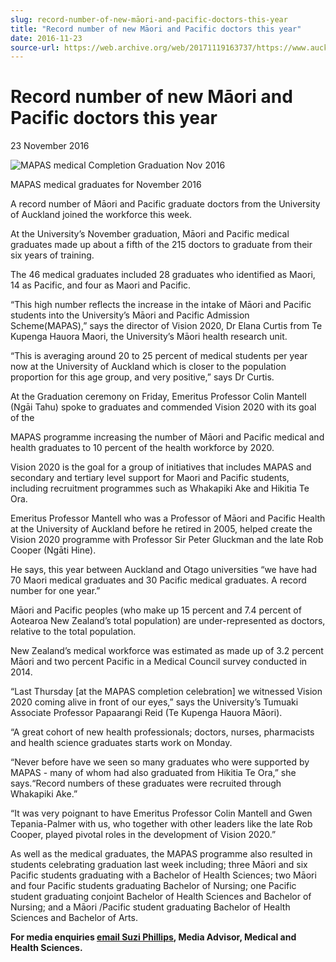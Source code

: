 ```yaml
---
slug: record-number-of-new-māori-and-pacific-doctors-this-year
title: "Record number of new Māori and Pacific doctors this year"
date: 2016-11-23
source-url: https://web.archive.org/web/20171119163737/https://www.auckland.ac.nz/en/about/news-events-and-notices/news/news-2016/11/record-number-of-new-mori-and-pacific-doctors-this-year.html
---
```

Record number of new Māori and Pacific doctors this year
========================================================

23 November 2016

![MAPAS medical Completion Graduation Nov 2016](https://www.auckland.ac.nz/en/about/news-events-and-notices/news/news-2016/11/record-number-of-new-mori-and-pacific-doctors-this-year/_jcr_content/par/textimage/image.img.jpg/1479848038079.jpg "MAPAS medical Completion Graduation Nov 2016")

MAPAS medical graduates for November 2016

A record number of Māori and Pacific graduate doctors from the University of Auckland joined the workforce this week.

At the University’s November graduation, Māori and Pacific medical graduates made up about a fifth of the 215 doctors to graduate from their six years of training.

The 46 medical graduates included 28 graduates who identified as Maori, 14 as Pacific, and four as Maori and Pacific.

“This high number reflects the increase in the intake of Māori and Pacific students into the University’s Māori and Pacific Admission Scheme(MAPAS),” says the director of Vision 2020, Dr Elana Curtis from Te Kupenga Hauora Maori, the University’s Māori health research unit.

“This is averaging around 20 to 25 percent of medical students per year now at the University of Auckland which is closer to the population proportion for this age group, and very positive,” says Dr Curtis.

At the Graduation ceremony on Friday, Emeritus Professor Colin Mantell (Ngāi Tahu) spoke to graduates and commended Vision 2020 with its goal of the

MAPAS programme increasing the number of Māori and Pacific medical and health graduates to 10 percent of the health workforce by 2020.

Vision 2020 is the goal for a group of initiatives that includes MAPAS and secondary and tertiary level support for Maori and Pacific students, including recruitment programmes such as Whakapiki Ake and Hikitia Te Ora.

Emeritus Professor Mantell who was a Professor of Māori and Pacific Health at the University of Auckland before he retired in 2005, helped create the Vision 2020 programme with Professor Sir Peter Gluckman and the late Rob Cooper (Ngāti Hine).

He says, this year between Auckland and Otago universities “we have had 70 Maori medical graduates and 30 Pacific medical graduates. A record number for one year.”

Māori and Pacific peoples (who make up 15 percent and 7.4 percent of Aotearoa New Zealand’s total population) are under-represented as doctors, relative to the total population.

New Zealand’s medical workforce was estimated as made up of 3.2 percent Māori and two percent Pacific in a Medical Council survey conducted in 2014.

“Last Thursday \[at the MAPAS completion celebration\] we witnessed Vision 2020 coming alive in front of our eyes,” says the University’s Tumuaki Associate Professor Papaarangi Reid (Te Kupenga Hauora Māori).

“A great cohort of new health professionals; doctors, nurses, pharmacists and health science graduates starts work on Monday.

“Never before have we seen so many graduates who were supported by MAPAS - many of whom had also graduated from Hikitia Te Ora,” she says.“Record numbers of these graduates were recruited through Whakapiki Ake.”

“It was very poignant to have Emeritus Professor Colin Mantell and Gwen Tepania-Palmer with us, who together with other leaders like the late Rob Cooper, played pivotal roles in the development of Vision 2020.”

As well as the medical graduates, the MAPAS programme also resulted in students celebrating graduation last week including; three Māori and six Pacific students graduating with a Bachelor of Health Sciences; two Māori and four Pacific students graduating Bachelor of Nursing; one Pacific student graduating conjoint Bachelor of Health Sciences and Bachelor of Nursing; and a Māori /Pacific student graduating Bachelor of Health Sciences and Bachelor of Arts.

**For media enquiries [email Suzi Phillips](mailto:s.phillips@auckland.ac.nz), Media Advisor, Medical and Health Sciences.**